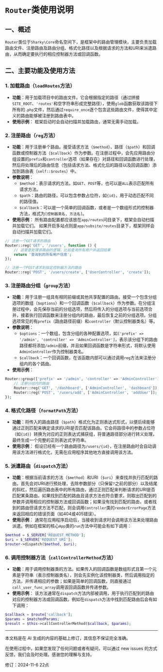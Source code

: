 # `Router`类使用说明

## 一、概述

`Router`类位于`Sharky\Core`命名空间下，是框架中的路由管理模块，主要负责加载路由文件、注册路由及路由分组、格式化路径以及根据请求的方法和URI来派遣路由，从而确定要执行的相应控制器方法或回调函数。

## 二、主要功能及使用方法

### 1. 加载路由（`loadRoutes`方法）

- **功能**：用于加载项目中的路由文件。它会根据指定的路径（通过拼接`SITE_ROOT`、`'routes'`和空字符串形成完整路径），使用`glob`函数获取该路径下所有的`.php`文件，然后通过`require_once`逐个包含这些路由文件，使得其中定义的路由能够被注册到路由表中。
- **使用示例**：
框架启动时会自动扫描并加载路由，通常无需手动加载。

### 2. 注册路由（`reg`方法）

- **功能**：用于注册单个路由。接受请求方法（`$method`）、路径（`$path`）和回调函数或控制器方法（`$callback`）作为参数。在注册过程中，会先应用路由分组设置的`prefix`和`controller`选项（如果存在）对路径和回调函数进行处理，然后将处理后的路由信息（包括请求方法、格式化后的路径以及回调函数）添加到路由表（`self::$routes`）中。
- **参数说明**：
  - `$method`：表示请求的方法，如`GET`、`POST`等，也可以是`ALL`表示匹配所有请求方法。
  - `$path`：路由的路径，可以包含参数占位符，如`{id}`，用于动态匹配不同的路径值。
  - `$callback`：可以是一个简单的回调函数，或者是一个数组形式的控制器方法，格式为`[控制器类名, 方法名]`。
- **使用示例**：
所有路由配置都应该放在`app/routes`问目录下，框架会自动扫描并加载它们。
如果开启多站点则是`app/subsite/routes`目录下，框架同样会自动扫描并加载它们。

```php
// 注册一个GET请求的路由
Router::reg('GET', '/users', function () {
    // 这里是处理该路由的逻辑，比如查询所有用户并返回结果
    return '查询到的所有用户信息';
});

// 注册一个POST请求到指定控制器方法的路由
Router::reg('POST', '/users/create', ['UserController', 'create']);
```

### 3. 注册路由分组（`group`方法）

- **功能**：用于注册一组具有相同前缀或其他共享配置的路由。接受一个包含分组选项的数组（`$options`）和一个回调函数（`$callback`）作为参数。在分组注册过程中，会先保存当前的分组选项，然后将传入的分组选项与当前选项合并，接着执行回调函数来注册分组内的路由，最后恢复之前的分组选项。分组选项常见的有`prefix`（路由路径前缀）和`controller`（默认控制器类名）等。
- **参数说明**：
  - `$options`：一个数组，包含分组的各种配置选项，如`['prefix' => '/admin', 'controller' => 'AdminController']`，表示该分组下的路由路径都将添加`/admin`前缀，并且如果回调函数是字符串形式，将默认使用`AdminController`作为控制器类名。
  - `$callback`：一个回调函数，在该函数内部可以通过调用`reg`方法来注册分组内的各个路由。
- **使用示例**：

```php
Router::group(['prefix' => '/admin', 'controller' => 'AdminController'], function () {
    // 注册分组内的路由
    Router::reg('GET', '/dashboard', ['AdminController', 'dashboard']);
    Router::reg('POST', '/users/add', ['AdminController', 'addUser']);
});
```

### 4. 格式化路径（`formatPath`方法）

- **功能**：将传入的路由路径（`$path`）格式化为正则表达式形式，以便后续能够通过正则匹配来确定请求的URI是否匹配该路由。它会将路径中的参数占位符（如`{id}`）转换为对应的正则表达式捕获组，将普通路径部分进行转义处理，最终生成一个完整的正则表达式字符串。
- **使用示例**：
假设已经有一个路由路径为`/users/{id}`，在注册路由时会自动调用该方法进行格式化，无需在应用程序其他地方直接调用该方法。

### 5. 派遣路由（`dispatch`方法）

- **功能**：根据当前请求的方法（`$method`）和URI（`$uri`）来查找并执行匹配的路由。首先会对URI进行预处理，去除参数部分（只保留`?`之前的部分）以及结尾的斜杠，然后遍历路由表中的所有路由，通过正则匹配来判断请求的URI是否匹配某条路由。如果找到匹配的路由且请求方法也符合要求，则取出匹配到的参数并调用相应的控制器方法或回调函数；如果没有找到匹配的路由，或者找到的路由但请求方法不匹配，则会调用`Controller`类的`renderErrorPage`方法来返回相应的错误页面（如404或405错误）。
- **使用示例**：
通常在应用程序启动后，当接收到请求时会调用该方法来处理路由派遣。例如在框架的核心`App`类的`run`方法中可能会有如下调用：

```php
$method = $_SERVER['REQUEST_METHOD'];
$uri = $_SERVER['REQUEST_URI'];
$router->dispatch($method, $uri);
```

### 6. 调用控制器方法（`callControllerMethod`方法）

- **功能**：用于调用控制器类的方法。如果传入的回调函数是数组形式且第一个元素是字符串（表示控制器类名），则会先实例化该控制器类，然后调用指定的方法，并传递相应的参数；如果是简单的回调函数，则直接通过`call_user_func_array`调用该回调函数并传递参数。
- **使用示例**：
该方法通常在`dispatch`方法内部被调用，用于执行匹配到的路由对应的控制器方法或回调函数。例如在`dispatch`方法中找到匹配路由后会有如下调用：

```php
$callback = $route['callback'];
$params = $matchedParams;
$result = $this->callControllerMethod($callback, $params);
```

---

本文档是在 AI 生成的内容的基础上修订，其信息不保证完全准确。

在使用过程中，如果您发现了任何问题或者有疑问，可以通过 new issues 的方式反馈，我们会及时处理。感谢您的理解与支持。

修订：2024-11-6 22点
